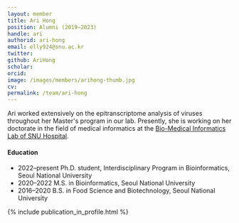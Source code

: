 ```yaml
---
layout: member
title: Ari Hong
position: Alumni (2019–2023)
handle: ari
authorid: ari-hong
email: elly924@snu.ac.kr
twitter: 
github: AriHong
scholar: 
orcid: 
image: /images/members/arihong-thumb.jpg
cv: 
permalink: /team/ari-hong
---
```


Ari worked extensively on the epitranscriptome analysis of viruses
throughout her Master's program in our lab. Presently, she is working on
her doctorate in the field of medical informatics at the
[Bio-Medical Informatics Lab of SNU Hospital](https://sites.google.com/view/snuh-bmi-lab/home).

#### Education

<ul class="chronological">
  <li><span>2022–present</span> Ph.D. student, Interdisciplinary Program in Bioinformatics, Seoul National University</li>
  <li><span>2020–2022</span> M.S. in Bioinformatics, Seoul National University</li>
  <li><span>2016–2020</span> B.S. in Food Science and Biotechnology, Seoul National University</li>
</ul>


{% include publication_in_profile.html %}
